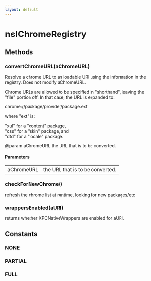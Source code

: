 ```yaml
---
layout: default
---
```


# nsIChromeRegistry #

## Methods ##

### convertChromeURL(aChromeURL) ###
  
Resolve a chrome URL to an loadable URI using the information in the  
registry. Does not modify aChromeURL.  
  
Chrome URLs are allowed to be specified in "shorthand", leaving the  
"file" portion off. In that case, the URL is expanded to:  
  
  chrome://package/provider/package.ext  
  
where "ext" is:  
  
  "xul" for a "content" package,  
  "css" for a "skin" package, and  
  "dtd" for a "locale" package.  
  
@param aChromeURL the URL that is to be converted.  
  

#### Parameters ####

<table>

<tr>
<td>aChromeURL</td>
<td>the URL that is to be converted.  
</td>
</tr>

</table>

### checkForNewChrome() ###
  
refresh the chrome list at runtime, looking for new packages/etc  
  

### wrappersEnabled(aURI) ###
  
returns whether XPCNativeWrappers are enabled for aURI.  
  

## Constants ##

### NONE ###

### PARTIAL ###

### FULL ###

